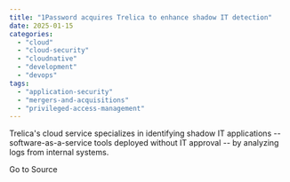 ```yaml
---
title: "1Password acquires Trelica to enhance shadow IT detection"
date: 2025-01-15
categories: 
  - "cloud"
  - "cloud-security"
  - "cloudnative"
  - "development"
  - "devops"
tags: 
  - "application-security"
  - "mergers-and-acquisitions"
  - "privileged-access-management"
---
```


Trelica's cloud service specializes in identifying shadow IT applications -- software-as-a-service tools deployed without IT approval -- by analyzing logs from internal systems.

Go to Source
